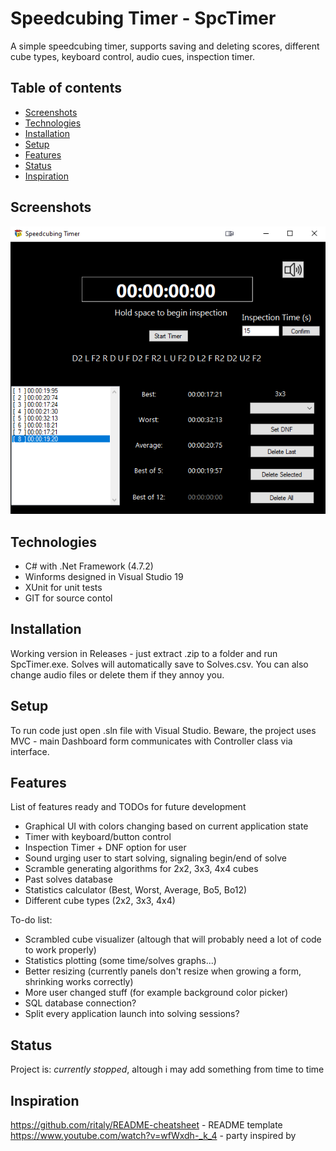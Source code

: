 # Speedcubing Timer - SpcTimer
A simple speedcubing timer, supports saving and deleting scores, different cube types, keyboard control, audio cues, inspection timer.

## Table of contents
* [Screenshots](#screenshots)
* [Technologies](#technologies)
* [Installation](#installation)
* [Setup](#setup)
* [Features](#features)
* [Status](#status)
* [Inspiration](#inspiration)

## Screenshots
![Main app window](./Docs/img/Screenshot.png)

## Technologies
* C# with .Net Framework (4.7.2)
* Winforms designed in Visual Studio 19
* XUnit for unit tests
* GIT for source contol

## Installation
Working version in Releases - just extract .zip to a folder and run SpcTimer.exe. 
Solves will automatically save to Solves.csv. You can also change audio files or delete them if they annoy you.

## Setup
To run code just open .sln file with Visual Studio. Beware, the project uses MVC - main Dashboard form communicates with Controller class via interface.

## Features
List of features ready and TODOs for future development
* Graphical UI with colors changing based on current application state
* Timer with keyboard/button control
* Inspection Timer + DNF option for user
* Sound urging user to start solving, signaling begin/end of solve
* Scramble generating algorithms for 2x2, 3x3, 4x4 cubes
* Past solves database
* Statistics calculator (Best, Worst, Average, Bo5, Bo12)
* Different cube types (2x2, 3x3, 4x4)

To-do list:
* Scrambled cube visualizer (altough that will probably need a lot of code to work properly)
* Statistics plotting (some time/solves graphs...)
* Better resizing (currently panels don't resize when growing a form, shrinking works correctly)
* More user changed stuff (for example background color picker)
* SQL database connection?
* Split every application launch into solving sessions?

## Status
Project is: _currently stopped_, altough i may add something from time to time 

## Inspiration
https://github.com/ritaly/README-cheatsheet - README template
https://www.youtube.com/watch?v=wfWxdh-_k_4 - party inspired by